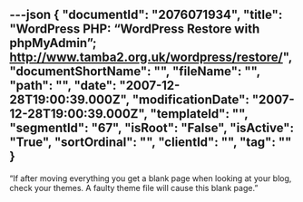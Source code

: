 ---json
{
  "documentId": "2076071934",
  "title": "WordPress PHP: “WordPress Restore with phpMyAdmin”; http://www.tamba2.org.uk/wordpress/restore/",
  "documentShortName": "",
  "fileName": "",
  "path": "",
  "date": "2007-12-28T19:00:39.000Z",
  "modificationDate": "2007-12-28T19:00:39.000Z",
  "templateId": "",
  "segmentId": "67",
  "isRoot": "False",
  "isActive": "True",
  "sortOrdinal": "",
  "clientId": "",
  "tag": ""
}
---

“If after moving everything you get a blank page when looking at your blog, check your themes. A faulty theme file will cause this blank page.”
